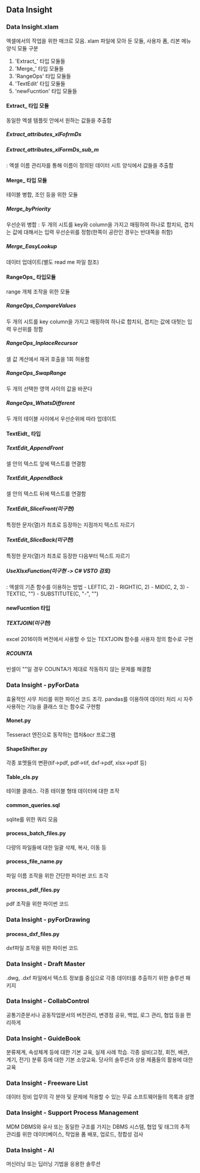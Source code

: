 ## Data Insight

### Data Insight.xlam 
  엑셀에서의 작업을 위한 매크로 모음. xlam 파일에 모아 둔 모듈, 사용자 폼, 리본 메뉴 양식
모듈 구분
1) 'Extract_' 타입 모듈들
2) 'Merge_' 타입 모듈들
3) 'RangeOps' 타입 모듈들
4) 'TextEdit' 타입 모듈들
5) 'newFucntion' 타입 모듈들


#### Extract_ 타입 모듈
  동일한 엑셀 템플릿 안에서 원하는 값들을 추출함

##### Extract_attributes_xlFofrmDs 
##### Extract_attributes_xlFormDs_sub_m
: 엑셀 이름 관리자를 통해 이름이 정의된 데이터 시트 양식에서 값들을 추출함

#### Merge_ 타입 모듈
  테이블 병합, 조인 등을 위한 모듈
  
##### Merge_byPriority
  우선순위 병합 : 두 개의 시트를 key와 column을 가지고 매핑하여 하나로 합치되, 겹치는 값에 대해서는 입력 우선순위를 정함(한쪽이 공란인 경우는 반대쪽을 취함)
##### Merge_EasyLookup
  데이터 업데이트(별도 read me 파일 참조)

#### RangeOps_ 타입모듈
  range 개체 조작을 위한 모듈
  
##### RangeOps_CompareValues
  두 개의 시트를 key column을 가지고 매핑하여 하나로 합치되, 겹치는 값에 대헛는 입력 우선위를 정함
##### RangeOps_InplaceRecursor
  셀 값 계산에서 재귀 호출을 1회 허용함
##### RangeOps_SwapRange
  두 개의 선택한 영역 사이의 값을 바꾼다
##### RangeOps_WhatsDifferent
  두 개의 테이블 사이에서 우선순위에 따라 업데이트


#### TextEidt_ 타입

##### TextEdit_AppendFront 
  셀 안의 텍스트 앞에 텍스트를 연결함
##### TextEdit_AppendBack 
  셀 안의 텍스트 뒤에 텍스트를 연결함
##### TextEdit_SliceFront(미구현) 
  특정한 문자(열)가 최초로 등장하는 지점까지 텍스트 자르기
##### TextEdit_SliceBack(미구현)
  특정한 문자(열)가 최초로 등장한 다음부터 텍스트 자르기
##### UseXlsxFunction(미구현 -> C# VSTO 검토) 
  : 엑셀의 기존 함수를 이용하는 방법
    - LEFT(C, 2)
    - RIGHT(C, 2)
    - MID(C, 2, 3)
    - TEXT(C, "")
    - SUBSTITUTE(C, "-", "")

#### newFucntion 타입

##### TEXTJOIN(미구현)
  excel 2016이하 버전에서 사용할 수 있는 TEXTJOIN 함수를 사용자 정의 함수로 구현
##### RCOUNTA
  빈셀이 ""일 경우 COUNTA가 제대로 작동하지 않는 문제를 해결함

### Data Insight - pyForData 
  효율적인 사무 처리를 위한 파이선 코드 조각. pandas를 이용하여 데이터 처리 시 자주 사용하는 기능을 클래스 또는 함수로 구현함

#### Monet.py
  Tesseract 엔진으로 동작하는 캡처&ocr 프로그램
#### ShapeShifter.py
  각종 포멧들의 변환(tif->pdf, pdf->tif, dxf->pdf, xlsx->pdf 등)
#### Table_cls.py
  테이블 클래스. 각종 테이블 형태 데이터에 대한 조작
#### common_queries.sql
  sqlite를 위한 쿼리 모음
#### process_batch_files.py 
  다량의 파일들에 대한 일괄 삭제, 복사, 이동 등
#### process_file_name.py 
  파일 이름 조작을 위한 간단한 파이썬 코드 조각
#### process_pdf_files.py 
  pdf 조작을 위한 파이썬 코드

### Data Insight - pyForDrawing

#### process_dxf_files.py
  dxf파일 조작을 위한 파이썬 코드

### Data Insight - Draft Master
.dwg, .dxf 파일에서 텍스트 정보를 중심으로 각종 데이터를 추출하기 위한 솔루션 패키지
### Data Insight - CollabControl 
공통기준문서나 공동작업문서의 버전관리, 변경점 공유, 백업, 로그 관리, 협업 등을 편리하게
### Data Insight - GuideBook 
분류체계, 속성체계 등에 대한 기본 교육, 실제 사례 학습. 각종 설비(고정, 회전, 배관, 계기, 전기) 분류 등에 대한 기본 소양교육. 당사의 솔루션과 상용 제품들의 활용에 대한 교육
### Data Insight - Freeware List 
데이터 정비 업무의 각 분야 및 문제에 적용할 수 있는 무료 소프트웨어들의 목록과 설명
### Data Insight - Support Process Management
MDM DBMS와 유사 또는 동일한 구조를 가지는 DBMS 시스템, 협업 및 태그의 추적 관리를 위한 데이터베이스, 작업용 폼 배포, 업로드, 정합성 검사
### Data Insight - AI
머신러닝 또는 딥러닝 기법을 응용한 솔루션

